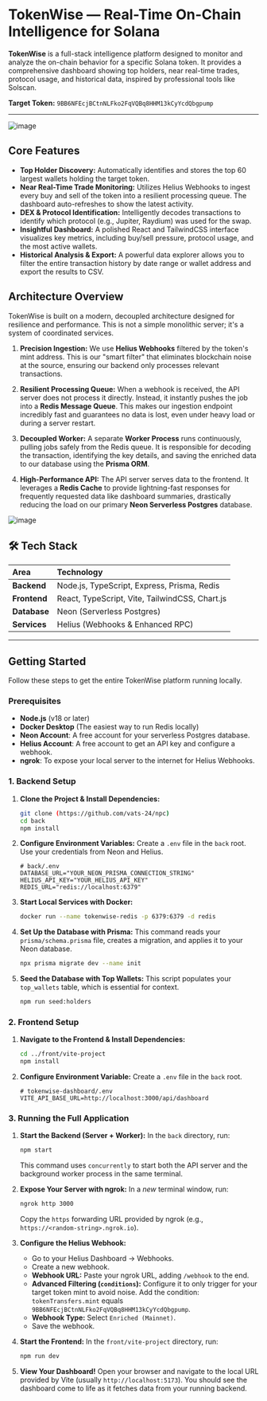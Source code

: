 # TokenWise — Real-Time On-Chain Intelligence for Solana

**TokenWise** is a full-stack intelligence platform designed to monitor and analyze the on-chain behavior for a specific Solana token. It provides a comprehensive dashboard showing top holders, near real-time trades, protocol usage, and historical data, inspired by professional tools like Solscan.

**Target Token:** `9BB6NFEcjBCtnNLFko2FqVQBq8HHM13kCyYcdQbgpump`

---

![image](https://github.com/user-attachments/assets/843730c2-c897-46ab-8a68-77cf31e4728c)


##  Core Features

-   **Top Holder Discovery:** Automatically identifies and stores the top 60 largest wallets holding the target token.
-   **Near Real-Time Trade Monitoring:** Utilizes Helius Webhooks to ingest every buy and sell of the token into a resilient processing queue. The dashboard auto-refreshes to show the latest activity.
-   **DEX & Protocol Identification:** Intelligently decodes transactions to identify which protocol (e.g., Jupiter, Raydium) was used for the swap.
-   **Insightful Dashboard:** A polished React and TailwindCSS interface visualizes key metrics, including buy/sell pressure, protocol usage, and the most active wallets.
-   **Historical Analysis & Export:** A powerful data explorer allows you to filter the entire transaction history by date range or wallet address and export the results to CSV.

##  Architecture Overview

TokenWise is built on a modern, decoupled architecture designed for resilience and performance. This is not a simple monolithic server; it's a system of coordinated services.

1.  **Precision Ingestion:** We use **Helius Webhooks** filtered by the token's mint address. This is our "smart filter" that eliminates blockchain noise at the source, ensuring our backend only processes relevant transactions.

2.  **Resilient Processing Queue:** When a webhook is received, the API server does not process it directly. Instead, it instantly pushes the job into a **Redis Message Queue**. This makes our ingestion endpoint incredibly fast and guarantees no data is lost, even under heavy load or during a server restart.

3.  **Decoupled Worker:** A separate **Worker Process** runs continuously, pulling jobs safely from the Redis queue. It is responsible for decoding the transaction, identifying the key details, and saving the enriched data to our database using the **Prisma ORM**.

4.  **High-Performance API:** The API server serves data to the frontend. It leverages a **Redis Cache** to provide lightning-fast responses for frequently requested data like dashboard summaries, drastically reducing the load on our primary **Neon Serverless Postgres** database.

![image](https://github.com/user-attachments/assets/06d7cd89-3230-46a4-aecb-2883d0733a0e)


## 🛠️ Tech Stack

| Area       | Technology                                     |
| :--------- | :--------------------------------------------- |
| **Backend**  | Node.js, TypeScript, Express, Prisma, Redis    |
| **Frontend** | React, TypeScript, Vite, TailwindCSS, Chart.js |
| **Database** | Neon (Serverless Postgres)                     |
| **Services** | Helius (Webhooks & Enhanced RPC)               |

---

## Getting Started

Follow these steps to get the entire TokenWise platform running locally.

### Prerequisites

-   **Node.js** (v18 or later)
-   **Docker Desktop** (The easiest way to run Redis locally)
-   **Neon Account**: A free account for your serverless Postgres database.
-   **Helius Account**: A free account to get an API key and configure a webhook.
-   **ngrok**: To expose your local server to the internet for Helius Webhooks.

### 1. Backend Setup

1.  **Clone the Project & Install Dependencies:**
    ```bash
    git clone (https://github.com/vats-24/npc)
    cd back
    npm install
    ```

2.  **Configure Environment Variables:**
    Create a `.env` file in the `back` root. Use your credentials from Neon and Helius.
    ```env
    # back/.env
    DATABASE_URL="YOUR_NEON_PRISMA_CONNECTION_STRING"
    HELIUS_API_KEY="YOUR_HELIUS_API_KEY"
    REDIS_URL="redis://localhost:6379"
    ```

3.  **Start Local Services with Docker:**
    ```bash
    docker run --name tokenwise-redis -p 6379:6379 -d redis
    ```

4.  **Set Up the Database with Prisma:**
    This command reads your `prisma/schema.prisma` file, creates a migration, and applies it to your Neon database.
    ```bash
    npx prisma migrate dev --name init
    ```

5.  **Seed the Database with Top Wallets:**
    This script populates your `top_wallets` table, which is essential for context.
    ```bash
    npm run seed:holders
    ```

### 2. Frontend Setup

1.  **Navigate to the Frontend & Install Dependencies:**
    ```bash
    cd ../front/vite-project
    npm install
    ```

2.  **Configure Environment Variable:**
    Create a `.env` file in the `back` root.
    ```env
    # tokenwise-dashboard/.env
    VITE_API_BASE_URL=http://localhost:3000/api/dashboard
    ```

### 3. Running the Full Application

1.  **Start the Backend (Server + Worker):**
    In the `back` directory, run:
    ```bash
    npm start
    ```
    This command uses `concurrently` to start both the API server and the background worker process in the same terminal.

2.  **Expose Your Server with ngrok:**
    In a *new* terminal window, run:
    ```bash
    ngrok http 3000
    ```
    Copy the `https` forwarding URL provided by ngrok (e.g., `https://<random-string>.ngrok.io`).

3.  **Configure the Helius Webhook:**
    -   Go to your Helius Dashboard -> Webhooks.
    -   Create a new webhook.
    -   **Webhook URL:** Paste your ngrok URL, adding `/webhook` to the end.
    -   **Advanced Filtering (`conditions`):** Configure it to only trigger for your target token mint to avoid noise. Add the condition: `tokenTransfers.mint` equals `9BB6NFEcjBCtnNLFko2FqVQBq8HHM13kCyYcdQbgpump`.
    -   **Webhook Type:** Select `Enriched (Mainnet)`.
    -   Save the webhook.

4.  **Start the Frontend:**
    In the `front/vite-project` directory, run:
    ```bash
    npm run dev
    ```

5.  **View Your Dashboard!**
    Open your browser and navigate to the local URL provided by Vite (usually `http://localhost:5173`). You should see the dashboard come to life as it fetches data from your running backend.
